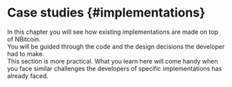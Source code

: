 # Case studies {#implementations} 

In this chapter you will see how existing implementations are made on top of NBitcoin.  
You will be guided through the code and the design decisions the developer had to make.  
This section is more practical. What you learn here will come handy when you face similar challenges the developers of specific implementations has already faced.